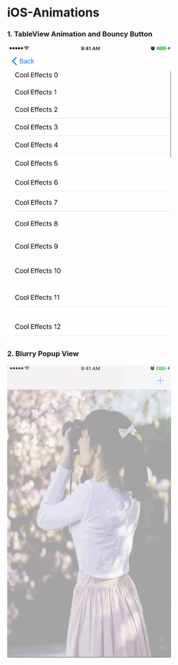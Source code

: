 # iOS-Animations

### 1. TableView Animation and Bouncy Button
![alt text](/TableViewAnimation/TableViewAnimation.gif  "TableViewAnimation")


### 2. Blurry Popup View
![alt text](/PopUpVC/BlurryPopupVc.gif  "BlurryPopupVc")
